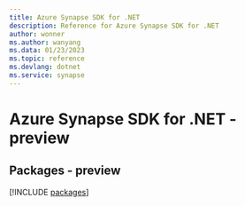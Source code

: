 ```yaml
---
title: Azure Synapse SDK for .NET
description: Reference for Azure Synapse SDK for .NET
author: wonner
ms.author: wanyang
ms.data: 01/23/2023
ms.topic: reference
ms.devlang: dotnet
ms.service: synapse
---
```

# Azure Synapse SDK for .NET - preview
## Packages - preview
[!INCLUDE [packages](synapse-index.md)]